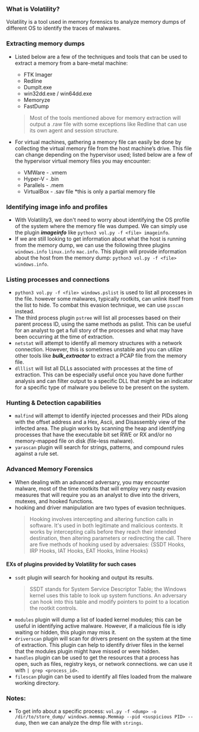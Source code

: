 ### What is Volatility?
Volatility is a tool used in memory forensics to analyze memory dumps of different OS to identify the traces of malwares.

### Extracting memory dumps
- Listed below are a few of the techniques and tools that can be used to extract a memory from a bare-metal machine:
  - FTK Imager
  - Redline
  - DumpIt.exe
  - win32dd.exe / win64dd.exe
  - Memoryze
  - FastDump
    
  > Most of the tools mentioned above for memory extraction will output a .raw file with some exceptions like Redline that can use its own agent and session structure.

- For virtual machines, gathering a memory file can easily be done by collecting the virtual memory file from the host machine’s drive. This file can change depending on the hypervisor used; listed below are a few of the hypervisor virtual memory files you may encounter:
  - VMWare - .vmem
  - Hyper-V - .bin
  - Parallels - .mem
  - VirtualBox - .sav file *this is only a partial memory file

### Identifying image info and profiles
- With Volatility3, we don't need to worry about identifying the OS profile of the system where the memory file was dumped. We can simply use the plugin ***imageinfo*** like `python3 vol.py -f <file> imageinfo`.
- If we are still looking to get information about what the host is running from the memory dump, we can use the following three plugins `windows.info` `linux.info` `mac.info`. This plugin will provide information about the host from the memory dump: `python3 vol.py -f <file> windows.info`.

### Listing processes and connections
- `python3 vol.py -f <file> windows.pslist` is used to list all processes in the file. however some malwares, typically rootkits, can unlink itself from the list to hide. To combat this evasion technique, we can use `psscan` instead.
- The third process plugin `pstree` will list all processes based on their parent process ID, using the same methods as pslist. This can be useful for an analyst to get a full story of the processes and what may have been occurring at the time of extraction.
- `netstat` will attempt to identify all memory structures with a network connection. However, this is sometimes unstable and you can utilize other tools like ***bulk_extractor*** to extract a PCAP file from the memory file.
- `dlllist` will list all DLLs associated with processes at the time of extraction. This can be especially useful once you have done further analysis and can filter output to a specific DLL that might be an indicator for a specific type of malware you believe to be present on the system.

### Hunting & Detection capabilities
- `malfind` will attempt to identify injected processes and their PIDs along with the offset address and a Hex, Ascii, and Disassembly view of the infected area. The plugin works by scanning the heap and identifying processes that have the executable bit set RWE or RX and/or no memory-mapped file on disk (file-less malware).
- `yarascan` plugin will search for strings, patterns, and compound rules against a rule set.

### Advanced Memory Forensics
- When dealing with an advanced adversary, you may encounter malware, most of the time rootkits that will employ very nasty evasion measures that will require you as an analyst to dive into the drivers, mutexes, and hooked functions.
- hooking and driver manipulation are two types of evasion techniques. </br>
  > Hooking involves intercepting and altering function calls in software. It's used in both legitimate and malicious contexts. It works by intercepting calls before they reach their intended destination, then altering parameters or redirecting the call. There are five methods of hooking used by adversaies: {SSDT Hooks, IRP Hooks, IAT Hooks, EAT Hooks, Inline Hooks}
#### EXs of plugins provided by Volatility for such cases
- `ssdt` plugin will search for hooking and output its results. </br>
  > SSDT stands for System Service Descriptor Table; the Windows kernel uses this table to look up system functions. An adversary can hook into this table and modify pointers to point to a location the rootkit controls.
- `modules` plugin will dump a list of loaded kernel modules; this can be useful in identifying active malware. However, if a malicious file is idly waiting or hidden, this plugin may miss it.
- `driverscan` plugin will scan for drivers present on the system at the time of extraction. This plugin can help to identify driver files in the kernel that the modules plugin might have missed or were hidden.
- `handles` plugin can be used to get the resources that a process has open, such as files, registry keys, or network connections. we can use it with `| grep <process_id>`.
- `filescan` plugin can be used to identify all files loaded from the malware working directory.
### Notes:
- To get info about a specific process: `vol.py -f <dump> -o /dir/to/store_dump/ windows.memmap.Memmap --pid <suspicious PID> --dump`, then we can analyze the dmp file with `strings`.
